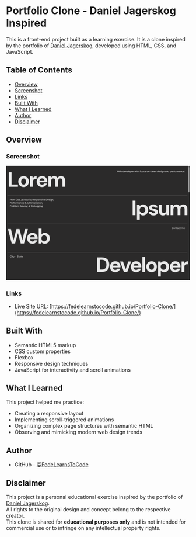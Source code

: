 # Portfolio Clone - Daniel Jagerskog Inspired

This is a front-end project built as a learning exercise. It is a clone inspired by the portfolio of [Daniel Jagerskog](https://www.danieljagerskog.com/), developed using HTML, CSS, and JavaScript.

## Table of Contents

- [Overview](#overview)
- [Screenshot](#screenshot)
- [Links](#links)
- [Built With](#built-with)
- [What I Learned](#what-i-learned)
- [Author](#author)
- [Disclaimer](#disclaimer)

## Overview

### Screenshot

![Screenshot of the homepage](./screenshot.jpg)

### Links

- Live Site URL: [https://fedelearnstocode.github.io/Portfolio-Clone/](https://fedelearnstocode.github.io/Portfolio-Clone/)

## Built With

- Semantic HTML5 markup
- CSS custom properties
- Flexbox
- Responsive design techniques
- JavaScript for interactivity and scroll animations

## What I Learned

This project helped me practice:

- Creating a responsive layout
- Implementing scroll-triggered animations
- Organizing complex page structures with semantic HTML
- Observing and mimicking modern web design trends

## Author

- GitHub - [@FedeLearnsToCode](https://github.com/FedeLearnsToCode)

## Disclaimer

This project is a personal educational exercise inspired by the portfolio of [Daniel Jagerskog](https://www.danieljagerskog.com/).  
All rights to the original design and concept belong to the respective creator.  
This clone is shared for **educational purposes only** and is not intended for commercial use or to infringe on any intellectual property rights.
